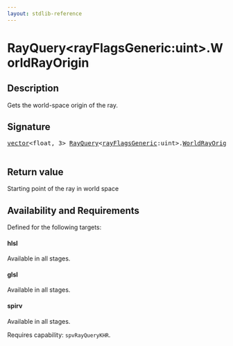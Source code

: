 ```yaml
---
layout: stdlib-reference
---
```


# RayQuery\<rayFlagsGeneric:uint\>\.WorldRayOrigin

## Description

Gets the world-space origin of the ray.



## Signature 

<pre>
<a href="../types/vector/index.html" class="code_type">vector</a>&lt;<span class="code_keyword">float</span>, 3&gt; <a href="../types/rayquery-03/index.html" class="code_type">RayQuery</a>&lt;<a href="../types/rayquery-03/index.html#decl-rayFlagsGeneric" class="code_var">rayFlagsGeneric</a>:<span class="code_keyword">uint</span>&gt;.<a href="worldrayorigin-058.html">WorldRayOrigin</a>();

</pre>

## Return value
Starting point of the ray in world space


## Availability and Requirements

Defined for the following targets:

#### hlsl
Available in all stages.

#### glsl
Available in all stages.

#### spirv
Available in all stages.

Requires capability: `spvRayQueryKHR`.



